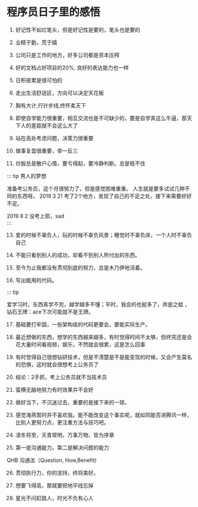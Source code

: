 # 程序员日子里的感悟

1.  好记性不如烂笔头，但是好记性是要的，笔头也是要的

2.  业精于勤，荒于嬉

3.  公司只是工作的地方，好多公司都是资本压榨

4.  好的文档占好项目的20%, 良好的表达能力也一样

5.  日积夜累是很可怕的

6.  走出生活舒适区，方向可以决定天花板

7.  胸有大计,行针步线,终怀柔天下

9.  即使自学能力很重要，相互交流也是不可缺少的，要是自学真这么牛逼，那天下人的差距就不会这么大了
 
10. 站在高处考虑问题，决策力很重要

11. 做事复盘很重要，举一反三

12. 炒股总是散户心情，要亏得起，要冷静判断。总是稳不住

::: tip 男人的梦想

准备考公务员，这个月很努力了，但是感觉困难重重。 人生就是要多试试几种不同的东西呀。 2019 3 21
    考了2个地方，发现了自己的不足之处，接下来需要好好不足。

2019 8 2 没考上耶，sad    
:::

13. 爱的时候不辜负人，玩的时候不辜负风景；睡觉时不辜负床，一个人时不辜负自己

14. 不能只看到别人的成功，却看不到别人所付出的东西。

15. 至今为止我都没有贯彻到底的努力，总是木乃伊地活着。

16. 写出能用的代码。


::: tip 

爱学习时，东西真学不完，越学越多不懂；平时，我会的也挺多了，井底之蛙 ，钻石王牌：ace下次可能就不是王牌。

17. 基础要打牢固，一些架构级的代码更要会，要能实际生产。

18. 最近想做的东西，想学的东西越来越多，有时觉得时间不太够，但终究还是会花大量时间看视频，娱乐，不然就会很累，这是怎么回事

19. 有时觉得自己很想钻研技术，但是不清楚是不是能变现的时候，又会产生莫名的恐惧，这时就会很想考上公务员了

20. 结论：2手抓，考上公务员就不当技术员

21. 蛮横无脑地努力有时效果并不会好

22. 做好当下，不沉迷过去，重要的是接下来的一球。

23. 感觉海燕暂时并不喜欢我。能不能改变这个事实呢，就如同能否进腾讯一样，比别人更努力点，更注重方法与技巧吧。

24. 凛冬将至，天青常明，万事万物，皆为序章

25. 第一是沟通能力，第二是解决问题的能力

QHB 沟通法（Question, How,Benefit)

26. 贯彻执行力，你的坚持，终将美好。

28. 想要飞得高，那就要把地平线忘掉

29. 星光不问赶路人，时光不负有心人
